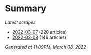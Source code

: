 # Summary
*Latest scrapes*
* [2022-03-07](https://github.com/nuuuwan/news_lk/blob/data/news_lk.2022-03-07.json) (220 articles)
* [2022-03-08](https://github.com/nuuuwan/news_lk/blob/data/news_lk.2022-03-08.json) (146 articles)

*Generated at 11:09PM, March 08, 2022*